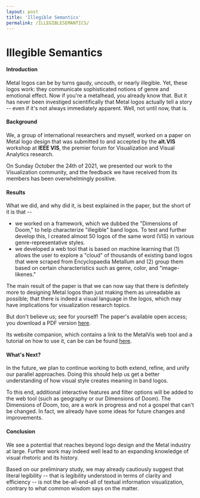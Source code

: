 ```yaml
---
layout: post
title: 'Illegible Semantics'
permalink: /ILLEGIBLESEMANTICS/
---
```

# Illegible Semantics
#### Introduction
Metal logos can be by turns gaudy, uncouth, or nearly illegible. Yet, these logos work: they communicate sophisticated notions of genre and emotional effect. Now if you're a metalhead, you already know that. But it has never been investiged scientifically that Metal logos actually tell a story -- even if it's not always immediately apparent. Well, not until now, that is. 

#### Background
We, a group of international researchers and myself, worked on a paper on Metal logo design that was submitted to and accepted by the **alt.VIS** workshop at **IEEE VIS**, the premier forum for Visualization and Visual Analytics research. 

On Sunday October the 24th of 2021, we presented our work to the Visualization community, and the feedback we have received from its members has been overwhelmingly positive.

#### Results
What we did, and why did it, is best explained in the paper, but the short of it is that --
- we worked on a framework, which we dubbed the "Dimensions of Doom," to help characterize "illegible" band logos. To test and further develop this, I created almost 50 logos of the same word (VIS) in various genre-representative styles.
- we developed a web tool that is based on machine learning that (1) allows the user to explore a "cloud" of thousands of existing band logos that were scraped from Encyclopaedia Metallum and (2) group them based on certain characteristics such as genre, color, and "image-likenes."

The main result of the paper is that we can now say that there is definitely more to designing Metal logos than just making them as unreadable as possible; that there is indeed a visual language in the logos, which may have implications for visualization research topics.

But don't believe us; see for yourself! The paper's available open access; you download a PDF version <a href="https://arxiv.org/pdf/2109.01688" target="_blank" rel="noopener"><span>here</span></a>. 

Its website companion, which contains a link to the MetalVis web tool and a tutorial on how to use it, can be can be found <a href="http://www.illegiblesemantics.com" target="_blank" rel="noopener"><span>here</span></a>.


#### What's Next?
In the future, we plan to continue working to both extend, refine, and unify our parallel approaches. Doing this should help us get a better understanding of how visual style creates meaning in band logos.

To this end, additional interactive features and filter options will be added to the web tool (such as geography or our Dimensions of Doom). The Dimensions of Doom, too, are a work in progress and not a gospel that can't be changed. In fact, we already have some ideas for future changes and improvements.

#### Conclusion
We see a potential that reaches beyond logo design and the Metal industry at large. Further work may indeed well lead to an expanding knowledge of visual rhetoric and its history.

Based on our preliminary study, we may already cautiously suggest that literal legibility -- that is legibility understood in terms of clarity and efficiency -- is not the be-all-end-all of textual information visualization, contrary to what common wisdom says on the matter.